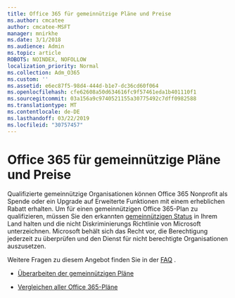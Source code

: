 ```yaml
---
title: Office 365 für gemeinnützige Pläne und Preise
ms.author: cmcatee
author: cmcatee-MSFT
manager: mnirkhe
ms.date: 3/1/2018
ms.audience: Admin
ms.topic: article
ROBOTS: NOINDEX, NOFOLLOW
localization_priority: Normal
ms.collection: Adm_O365
ms.custom: ''
ms.assetid: e6ec87f5-98d4-444d-b1e7-dc36cd60f064
ms.openlocfilehash: cfe62608a50d634616fc9f57461eda1b401110f1
ms.sourcegitcommit: 03a156a9c9740521155a30775492c7dff0982588
ms.translationtype: MT
ms.contentlocale: de-DE
ms.lasthandoff: 03/22/2019
ms.locfileid: "30757457"
---
```

# <a name="office-365-for-nonprofit-plans-and-pricing"></a>Office 365 für gemeinnützige Pläne und Preise

Qualifizierte gemeinnützige Organisationen können Office 365 Nonprofit als Spende oder ein Upgrade auf Erweiterte Funktionen mit einem erheblichen Rabatt erhalten. Um für einen gemeinnützigen Office 365-Plan zu qualifizieren, müssen Sie den erkannten [gemeinnützigen Status](https://go.microsoft.com/fwlink/p/?LinkID=330253) in Ihrem Land halten und die nicht Diskriminierungs Richtlinie von Microsoft unterzeichnen. Microsoft behält sich das Recht vor, die Berechtigung jederzeit zu überprüfen und den Dienst für nicht berechtigte Organisationen auszusetzen. 
  
Weitere Fragen zu diesem Angebot finden Sie in der [FAQ](https://products.office.com/nonprofit/office-365-nonprofit) . 
  
- [Überarbeiten der gemeinnützigen Pläne](https://products.office.com/nonprofit/office-365-nonprofit-plans-and-pricing?tab=1)
    
- [Vergleichen aller Office 365-Pläne](https://products.office.com/business/compare-more-office-365-for-business-plans)
    

